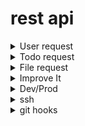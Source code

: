 # rest api

<details>
  <summary>User request</summary>
  
![alt text](https://github.com/NikKokor/nik/blob/master/screens/login.png)

![alt text](https://github.com/NikKokor/nik/blob/master/screens/login1.png)

![alt text](https://github.com/NikKokor/nik/blob/master/screens/registration.png)

![alt text](https://github.com/NikKokor/nik/blob/master/screens/get_user.png)

![alt text](https://github.com/NikKokor/nik/blob/master/screens/get_all_users.png)

![alt text](https://github.com/NikKokor/nik/blob/master/screens/put_user.png)

![alt text](https://github.com/NikKokor/nik/blob/master/screens/put_user1.png)

</details>

<details>
  <summary>Todo request</summary>
  
![alt text](https://github.com/NikKokor/nik/blob/master/screens/add_todo.png)

![alt text](https://github.com/NikKokor/nik/blob/master/screens/get_todo.png)

![alt text](https://github.com/NikKokor/nik/blob/master/screens/get_todo1.png)

![alt text](https://github.com/NikKokor/nik/blob/master/screens/get_all_todo.png)

![alt text](https://github.com/NikKokor/nik/blob/master/screens/put_todo.png)

</details>

<details>
  <summary>File request</summary>
  
![alt text](https://github.com/NikKokor/nik/blob/master/screens/add_file.png)

![alt text](https://github.com/NikKokor/nik/blob/master/screens/get_all_files.png)

![alt text](https://github.com/NikKokor/nik/blob/master/screens/get_by_name_file.png)

![alt text](https://github.com/NikKokor/nik/blob/master/screens/delete_file.png)

![alt text](https://github.com/NikKokor/nik/blob/master/screens/get_all_after_delete_file.png)

</details>

<details>
  <summary>Improve It</summary>
  
### phpstan
![alt text](https://github.com/NikKokor/nik/blob/master/screens/phpstan_before.jpg)

![alt text](https://github.com/NikKokor/nik/blob/master/screens/phpstan_after.jpg)
  
### phpcs
![alt text](https://github.com/NikKokor/nik/blob/master/screens/phpcs_before.jpg)

![alt text](https://github.com/NikKokor/nik/blob/master/screens/phpcs_after.jpg)
  
### phpcbf
![alt text](https://github.com/NikKokor/nik/blob/master/screens/phpcbf.jpg)
  
### php-cs-fixer
![alt text](https://github.com/NikKokor/nik/blob/master/screens/php-cs-fixer.jpg)
  
### phpmd
![alt text](https://github.com/NikKokor/nik/blob/master/screens/phpmd_before.jpg)

![alt text](https://github.com/NikKokor/nik/blob/master/screens/phpmd_after.jpg)
  
### ecs
![alt text](https://github.com/NikKokor/nik/blob/master/screens/ecs_before1.jpg)

![alt text](https://github.com/NikKokor/nik/blob/master/screens/ecs_before2.jpg)
  
![alt text](https://github.com/NikKokor/nik/blob/master/screens/ecs_after1.jpg)

![alt text](https://github.com/NikKokor/nik/blob/master/screens/ecs_after2.jpg)
  
</details>

<details>
  <summary>Dev/Prod</summary>
  
![alt text](https://github.com/NikKokor/nik/blob/master/screens/dev.png)

![alt text](https://github.com/NikKokor/nik/blob/master/screens/prod.png)

</details>

<details>
  <summary>ssh</summary>
  
![alt text](https://github.com/NikKokor/nik/blob/master/screens/deploy.png)

</details>

<details>
  <summary>git hooks</summary>
  
![alt text](https://github.com/NikKokor/nik/blob/master/screens/git_hooks.png)

</details>

